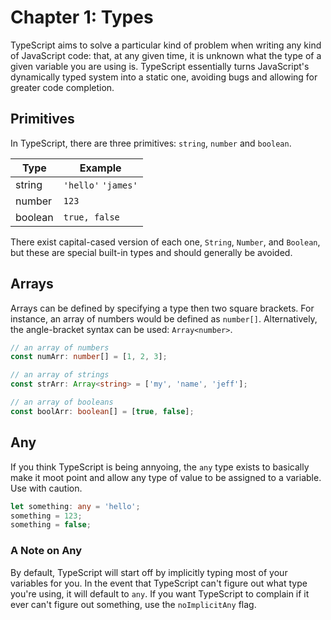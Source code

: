# Chapter 1: Types
TypeScript aims to solve a particular kind of problem when writing any kind of JavaScript code: that, at any given time, it is unknown what the type of a given variable you are using is. TypeScript essentially turns JavaScript's dynamically typed system into a static one, avoiding bugs and allowing for greater code completion.

## Primitives
In TypeScript, there are three primitives: `string`, `number` and `boolean`.

|   Type    |   Example             |
| --------- | -------------         |
|   string  |   `'hello'` `'james'` |
|   number  |   `123`               |
|   boolean |   `true, false`       |

There exist capital-cased version of each one, `String`, `Number`, and `Boolean`, but these are special built-in types and should generally be avoided.

## Arrays
Arrays can be defined by specifying a type then two square brackets. For instance, an array of numbers would be defined as `number[]`. Alternatively, the angle-bracket syntax can be used: `Array<number>`.

```ts
// an array of numbers
const numArr: number[] = [1, 2, 3];

// an array of strings
const strArr: Array<string> = ['my', 'name', 'jeff'];

// an array of booleans
const boolArr: boolean[] = [true, false];
```

## Any
If you think TypeScript is being annyoing, the `any` type exists to basically make it moot point and allow any type of value to be assigned to a variable. Use with caution.

```ts
let something: any = 'hello';
something = 123;
something = false;
```

### A Note on Any
By default, TypeScript will start off by implicitly typing most of your variables for you. In the event that TypeScript can't figure out what type you're using, it will default to `any`. If you want TypeScript to complain if it ever can't figure out something, use the `noImplicitAny` flag.